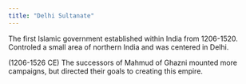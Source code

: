 ```yaml
---
title: "Delhi Sultanate"
---
```

The first Islamic government established within India from 1206-1520. Controled a small area of northern India and was centered in Delhi.

(1206-1526 CE) The successors of Mahmud of Ghazni mounted more campaigns, but directed their goals to creating this empire.

